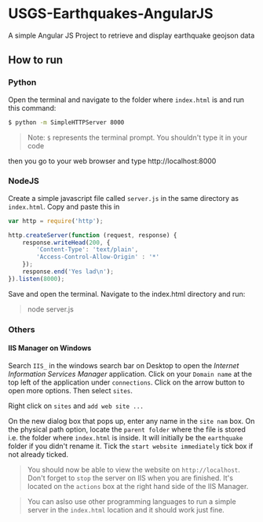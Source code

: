 # USGS-Earthquakes-AngularJS

A simple Angular JS Project to retrieve and display earthquake geojson data

## How to run

### Python

Open the terminal and navigate to the folder where `index.html` is and run this command:

```bash
$ python -m SimpleHTTPServer 8000
```

> Note: `$` represents the terminal prompt. You shouldn't type it in your code

then you go to your web browser and type http://localhost:8000

### NodeJS

Create a simple javascript file called `server.js` in the same directory as `index.html`. Copy and paste this in

```javascript
var http = require('http');

http.createServer(function (request, response) {
    response.writeHead(200, {
        'Content-Type': 'text/plain',
        'Access-Control-Allow-Origin' : '*'
    });
    response.end('Yes lad\n');
}).listen(8000);
```

Save and open the terminal. Navigate to the index.html directory and run:

> node server.js



### Others

#### IIS Manager on Windows

Search `IIS_` in the windows search bar on Desktop to open the _Internet Information Services Manager_ application. Click on your `Domain name` at the top left of the application under `connections`. Click on the arrow button to open more options. Then select `sites`.

Right click on `sites` and `add web site ...`

On the new dialog box that pops up, enter any name in the `site nam` box. On the physical path option, locate the `parent folder` where the file is stored i.e. the folder where `index.html` is inside. It will initially be the `earthquake` folder if you didn't rename it. Tick the `start website immediately` tick box if not already ticked.

> You should now be able to view the website on `http://localhost`. Don't forget to `stop` the server on IIS when you are finished. It's located on the `actions` box at the right hand side of the IIS Manager.


> You can aslso use other programming languages to run a simple server in the `index.html` location and it should work just fine.
